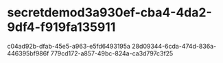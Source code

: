 # secretdemod3a930ef-cba4-4da2-9df4-f919fa135911
c04ad92b-dfab-45e5-a963-e5fd6493195a
28d09344-6cda-474d-836a-446395bf986f
779cd172-a857-49bc-824a-ca3d797c3f25
